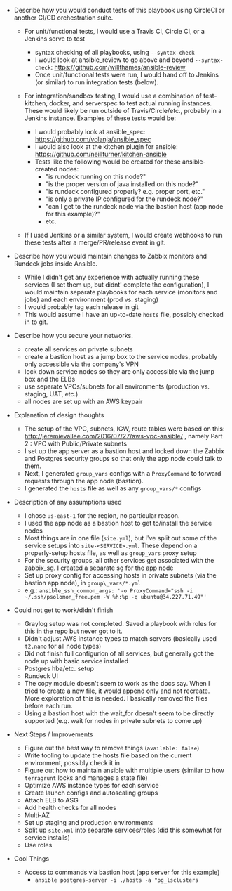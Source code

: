 * Describe how you would conduct tests of this playbook using CircleCI or another CI/CD orchestration suite.

  * For unit/functional tests, I would use a Travis CI, Circle CI, or a Jenkins serve to test
    * syntax checking of all playbooks, using `--syntax-check`
    * I would look at ansible_review to go above and beyond `--syntax-check`:  https://github.com/willthames/ansible-review
    * Once unit/functional tests were run, I would hand off to Jenkins (or similar) to run integration tests (below).

  * For integration/sandbox testing, I would use a combination of test-kitchen, docker, and serverspec to test actual running instances.  These would likely be run outside of Travis/Circle/etc., probably in a Jenkins instance. Examples of these tests would be:
    * I would probably look at ansible_spec:  https://github.com/volanja/ansible_spec 
    * I would also look at the kitchen plugin for ansible:  https://github.com/neillturner/kitchen-ansible
    * Tests like the following would be created for these ansible-created nodes:
      * "is rundeck running on this node?"
      * "is the proper version of java installed on this node?"
      * "is rundeck configured properly?  e.g. proper port, etc."
      * "is only a private IP configured for the rundeck node?"
      * "can I get to the rundeck node via the bastion host (app node for this example)?"
      * etc.

  * If I used Jenkins or a similar system, I would create webhooks to run these tests after a merge/PR/release event in git.

* Describe how you would maintain changes to Zabbix monitors and Rundeck jobs inside Ansible.
  * While I didn't get any experience with actually running these services (I set them up, but didnt' complete the configuration), I would maintain separate playbooks for each service (monitors and jobs) and each environment (prod vs. staging)
  * I would probably tag each release in git
  * This would assume I have an up-to-date `hosts` file, possibly checked in to git.  

* Describe how you secure your networks.
  * create all services on private subnets
  * create a bastion host as a jump box to the service nodes, probably only accessible via the company's VPN
  * lock down service nodes so they are only accessible via the jump box and the ELBs
  * use separate VPCs/subnets for all environments (production vs. staging, UAT, etc.)
  * all nodes are set up with an AWS keypair

* Explanation of design thoughts
  * The setup of the VPC, subnets, IGW, route tables were based on this:  http://jeremievallee.com/2016/07/27/aws-vpc-ansible/ , namely Part 2 : VPC with Public/Private subnets
  * I set up the app server as a bastion host and locked down the Zabbix and Postgres security groups so that only the app node could talk to them.
  * Next, I generated `group_vars` configs with a `ProxyCommand` to forward requests through the app node (bastion).
  * I generated the `hosts` file as well as any `group_vars/*` configs

* Description of any assumptions used
  * I chose `us-east-1` for the region, no particular reason.
  * I used the app node as a bastion host to get to/install the service nodes
  * Most things are in one file (`site.yml`), but I've split out some of the service setups into `site-<SERVICE>.yml`.  These depend on a properly-setup hosts file, as well as `group_vars` proxy setup
  * For the security groups, all other services get associated with the zabbix_sg.  I created a separate sg for the app node
  * Set up proxy config for accessing hosts in private subnets (via the bastion app node), in `group\_vars/*.yml`
  * e.g.:  `ansible_ssh_common_args: '-o ProxyCommand="ssh -i ~/.ssh/psolomon_free.pem -W %h:%p -q ubuntu@34.227.71.49"'`

* Could not get to work/didn't finish
  * Graylog setup was not completed.  Saved a playbook with roles for this in the repo but never got to it.
  * Didn't adjust AWS instance types to match servers (basically used `t2.nano` for all node types)
  * Did not finish full configurion of all services, but generally got the node up with basic service installed
  * Postgres hba/etc. setup
  * Rundeck UI
  * The copy module doesn't seem to work as the docs say.   When I tried to create a new file, it would append only and not recreate.  More exploration of this is needed.  I basically removed the files before each run.
  * Using a bastion host with the wait_for doesn't seem to be directly supported (e.g. wait for nodes in private subnets to come up)

* Next Steps / Improvements
  * Figure out the best way to remove things (`available: false`)
  * Write tooling to update the hosts file based on the current environment, possibly check it in
  * Figure out how to maintain ansible with multiple users (similar to how `terragrunt` locks and manages a state file)
  * Optimize AWS instance types for each service
  * Create launch configs and autoscaling groups
  * Attach ELB to ASG
  * Add health checks for all nodes
  * Multi-AZ
  * Set up staging and production environments
  * Split up `site.xml` into separate services/roles (did this somewhat for service installs)
  * Use roles

* Cool Things
  * Access to commands via bastion host (app server for this example)
    * `ansible postgres-server -i ./hosts -a "pg_lsclusters`
